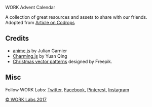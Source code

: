 WORK Advent Calendar

A collection of great resources and assets to share with our friends. Adopted from [Article on Codrops](http://tympanus.net/codrops/?p=28603&preview=true)


## Credits

- [anime.js](http://anime-js.com/) by Julian Garnier
- [Charming.js](https://github.com/yuanqing/charming) by Yuan Qing
- [Christmas vector patterns](http://www.freepik.com/free-vector/christmas-background-pixel_961323.htm) designed by Freepik.

## Misc

Follow WORK Labs: [Twitter](http://www.twitter.com/worklabs), [Facebook](http://www.facebook.com/worklabs), [Pinterest](http://www.pinterest.com/worklabs/), [Instagram](https://www.instagram.com/worklabs/)

[© WORK Labs 2017](http://www.worklabs.com)





